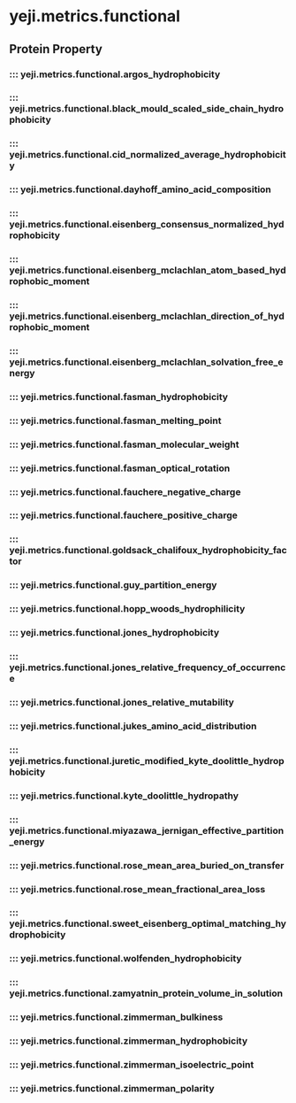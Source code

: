 # yeji.metrics.functional

## Protein Property

### ::: yeji.metrics.functional.argos_hydrophobicity

### ::: yeji.metrics.functional.black_mould_scaled_side_chain_hydrophobicity

### ::: yeji.metrics.functional.cid_normalized_average_hydrophobicity

### ::: yeji.metrics.functional.dayhoff_amino_acid_composition

### ::: yeji.metrics.functional.eisenberg_consensus_normalized_hydrophobicity

### ::: yeji.metrics.functional.eisenberg_mclachlan_atom_based_hydrophobic_moment

### ::: yeji.metrics.functional.eisenberg_mclachlan_direction_of_hydrophobic_moment

### ::: yeji.metrics.functional.eisenberg_mclachlan_solvation_free_energy

### ::: yeji.metrics.functional.fasman_hydrophobicity

### ::: yeji.metrics.functional.fasman_melting_point

### ::: yeji.metrics.functional.fasman_molecular_weight

### ::: yeji.metrics.functional.fasman_optical_rotation

### ::: yeji.metrics.functional.fauchere_negative_charge

### ::: yeji.metrics.functional.fauchere_positive_charge

### ::: yeji.metrics.functional.goldsack_chalifoux_hydrophobicity_factor

### ::: yeji.metrics.functional.guy_partition_energy

### ::: yeji.metrics.functional.hopp_woods_hydrophilicity

### ::: yeji.metrics.functional.jones_hydrophobicity

### ::: yeji.metrics.functional.jones_relative_frequency_of_occurrence

### ::: yeji.metrics.functional.jones_relative_mutability

### ::: yeji.metrics.functional.jukes_amino_acid_distribution

### ::: yeji.metrics.functional.juretic_modified_kyte_doolittle_hydrophobicity

### ::: yeji.metrics.functional.kyte_doolittle_hydropathy

### ::: yeji.metrics.functional.miyazawa_jernigan_effective_partition_energy

### ::: yeji.metrics.functional.rose_mean_area_buried_on_transfer

### ::: yeji.metrics.functional.rose_mean_fractional_area_loss

### ::: yeji.metrics.functional.sweet_eisenberg_optimal_matching_hydrophobicity

### ::: yeji.metrics.functional.wolfenden_hydrophobicity

### ::: yeji.metrics.functional.zamyatnin_protein_volume_in_solution

### ::: yeji.metrics.functional.zimmerman_bulkiness

### ::: yeji.metrics.functional.zimmerman_hydrophobicity

### ::: yeji.metrics.functional.zimmerman_isoelectric_point

### ::: yeji.metrics.functional.zimmerman_polarity